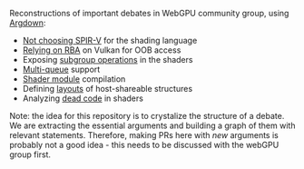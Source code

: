 Reconstructions of important debates in WebGPU community group, using [Argdown](https://argdown.org/):
- [Not choosing SPIR-V](https://kvark.github.io/webgpu-debate/SPIR-V.component.html) for the shading language
- [Relying on RBA](https://kvark.github.io/webgpu-debate/RBA.component.html) on Vulkan for OOB access
- Exposing [subgroup operations](https://kvark.github.io/webgpu-debate/SubgroupOps.component.html) in the shaders
- [Multi-queue](https://kvark.github.io/webgpu-debate/MultiQueue.component.html) support
- [Shader module](https://kvark.github.io/webgpu-debate/ShaderCompile.component.html) compilation
- Defining [layouts](https://kvark.github.io/webgpu-debate/Layout.component.html) of host-shareable structures
- Analyzing [dead code](https://kvark.github.io/webgpu-debate/DeadCode.component.html) in shaders

Note: the idea for this repository is to crystalize the structure of a debate. We are extracting the essential arguments and building a graph of them with relevant statements. Therefore, making PRs here with *new* arguments is probably not a good idea - this needs to be discussed with the webGPU group first.
